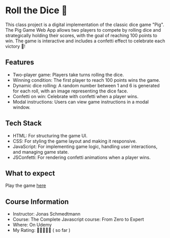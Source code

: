 # Roll the Dice 🎲
This class project is a digital implementation of the classic dice game "Pig". 
The Pig Game Web App allows two players to compete by rolling dice and strategically holding their scores, 
with the goal of reaching 100 points to win. The game is interactive and includes a confetti effect to celebrate each victory 🎊!

## Features
- Two-player game: Players take turns rolling the dice.
- Winning condition: The first player to reach 100 points wins the game.
- Dynamic dice rolling: A random number between 1 and 6 is generated for each roll, with an image representing the dice face.
- Confetti on win: Celebrate with confetti when a player wins.
- Modal instructions: Users can view game instructions in a modal window.

## Tech Stack
- HTML: For structuring the game UI.
- CSS: For styling the game layout and making it responsive.
- JavaScript: For implementing game logic, handling user interactions, and managing game state.
- JSConfetti: For rendering confetti animations when a player wins.

## What to expect 
Play the game [here](https://roll-the-dice-five.vercel.app/)

## Course Information
- Instructor: Jonas Schmedtmann
- Course: The Complete Javascript course: From Zero to Expert
- Where: On Udemy
- My Rating: 🌟🌟🌟🌟🌟 ( so far )


